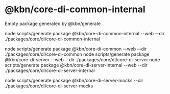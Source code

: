# @kbn/core-di-common-internal

Empty package generated by @kbn/generate

node scripts/generate package @kbn/core-di-common-internal --web --dir ./packages/core/di/core-di-common-internal

node scripts/generate package @kbn/core-di-common --web --dir ./packages/core/di/core-di-common
node scripts/generate package @kbn/core-di-server --web --dir ./packages/core/di/core-di-server
node scripts/generate package @kbn/core-di-server-internal --web --dir ./packages/core/di/core-di-server-internal

node scripts/generate package @kbn/core-di-server-mocks --dir ./packages/core/di/core-di-server-mocks